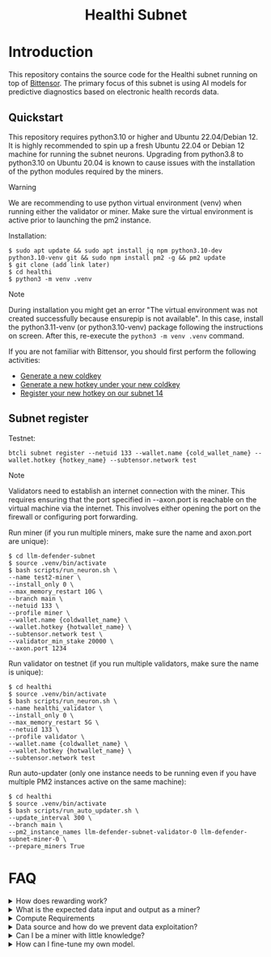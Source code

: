 <h1 align="center">Healthi Subnet</h1>

# Introduction
This repository contains the source code for the Healthi subnet running on top of [Bittensor](https://github.com/opentensor/bittensor). The primary focus of this subnet is using AI models for predictive diagnostics based on electronic health records data.

## Quickstart
This repository requires python3.10 or higher and Ubuntu 22.04/Debian 12. It is highly recommended to spin up a fresh Ubuntu 22.04 or Debian 12 machine for running the subnet neurons. Upgrading from python3.8 to python3.10 on Ubuntu 20.04 is known to cause issues with the installation of the python modules required by the miners.

> [!WARNING]  
> We are recommending to use python virtual environment (venv) when running either the validator or miner. Make sure the virtual environment is active prior to launching the pm2 instance.

Installation:
```
$ sudo apt update && sudo apt install jq npm python3.10-dev python3.10-venv git && sudo npm install pm2 -g && pm2 update
$ git clone (add link later)
$ cd healthi
$ python3 -m venv .venv
```


> [!NOTE]  
> During installation you might get an error "The virtual environment was not created successfully because ensurepip is not available". In this case, install the python3.11-venv (or python3.10-venv) package following the instructions on screen. After this, re-execute the `python3 -m venv .venv` command.

If you are not familiar with Bittensor, you should first perform the following activities:
- [Generate a new coldkey](https://docs.bittensor.com/getting-started/wallets#step-1-generate-a-coldkey)
- [Generate a new hotkey under your new coldkey](https://docs.bittensor.com/getting-started/wallets#step-2-generate-a-hotkey)
- [Register your new hotkey on our subnet 14](https://docs.bittensor.com/subnets/register-and-participate)

## Subnet register

Testnet:
```
btcli subnet register --netuid 133 --wallet.name {cold_wallet_name} --wallet.hotkey {hotkey_name} --subtensor.network test
```
> [!NOTE]  
> Validators need to establish an internet connection with the miner. This requires ensuring that the port specified in --axon.port is reachable on the virtual machine via the internet. This involves either opening the port on the firewall or configuring port forwarding.

Run miner (if you run multiple miners, make sure the name and axon.port are unique):
```
$ cd llm-defender-subnet
$ source .venv/bin/activate
$ bash scripts/run_neuron.sh \
--name test2-miner \
--install_only 0 \
--max_memory_restart 10G \
--branch main \
--netuid 133 \
--profile miner \
--wallet.name {coldwallet_name} \
--wallet.hotkey {hotwallet_name} \
--subtensor.network test \
--validator_min_stake 20000 \
--axon.port 1234 
```

Run validator on testnet (if you run multiple validators, make sure the name is unique):
```
$ cd healthi
$ source .venv/bin/activate
$ bash scripts/run_neuron.sh \
--name healthi_validator \
--install_only 0 \
--max_memory_restart 5G \
--netuid 133 \
--profile validator \
--wallet.name {coldwallet_name} \
--wallet.hotkey {hotwallet_name} \
--subtensor.network test
```

Run auto-updater (only one instance needs to be running even if you have multiple PM2 instances active on the same machine):
```
$ cd healthi
$ source .venv/bin/activate
$ bash scripts/run_auto_updater.sh \
--update_interval 300 \
--branch main \
--pm2_instance_names llm-defender-subnet-validator-0 llm-defender-subnet-miner-0 \
--prepare_miners True
```

# FAQ

<details>
  <summary>How does rewarding work?</summary>
  <br>
  <p>
    Miners are rewarded for accurately predicting future health conditions based on the analysis of electronic health record (EHR) sequences, and the top 20% miner will be rewarded more than others.
  </p>
</details>

<details>
  <summary>What is the expected data input and output as a miner?</summary>
  <br>
  <p>
    As a miner, your input will consist of sequences from Electronic Health Records (EHR) encoded with International Statistical Classification of Diseases and Related Health Problems (ICD-10) codes.
    <br><br>
    <strong>Example Input:</strong>
    <pre>
[['D693', 'I10'], ['Z966', 'I10', 'A047'], ['C259', 'K219', 'M199', 'I489', 'E785']]
    </pre>
    Your task involves predicting the likelihood of the following 14 diseases for each patient within the next year. The output should be an array or list of probabilities, ordered specifically as follows:
    <ol>
      <li>Hypertension</li>
      <li>Diabetes</li>
      <li>Asthma</li>
      <li>Chronic Obstructive Pulmonary Disease</li>
      <li>Atrial Fibrillation</li>
      <li>Coronary Heart Disease</li>
      <li>Stroke</li>
      <li>Anxiety and Depression</li>
      <li>Dementia</li>
      <li>Myocardial Infarction</li>
      <li>Chronic Kidney Disease</li>
      <li>Thyroid Disorder</li>
      <li>Heart Failure</li>
      <li>Cancer</li>
    </ol>
    <strong>Example Output:</strong>
    <pre>
[0.0027342219837009907, 0.012263162061572075, 0.01795087940990925, 0.016055596992373466, 0.010267915204167366, 0.0002267731324536726, 0.02317667566239834, 0.39082783460617065, 0.017462262883782387, 0.033581722527742386, 0.014757075347006321, 0.03425902500748634, 0.015123098157346249, 0.028889883309602737]
    </pre>
    These predictions help to prioritize interventions and manage care effectively by predicting potential health risks.
  </p>
</details>

<details>
  <summary>Compute Requirements</summary>
  <br>
  <p>
  The computational requirements for participating as a miner or validator in our network are minimal. Our system does not require GPU capabilities, and it runs effectively on a virtual private server (VPS) configured with 4 virtual CPUs and 24 GB RAM. While miners are free to utilize GPU resources, the key to achieving higher rewards within our subnet lies in developing superior predictive models rather than relying on computational power.
  </p>
</details>

<details>
  <summary>Data source and how do we prevent data exploitation?</summary>
  <br>
  <p>
Our data is derived from authentic inpatient records, which are anonymized through the application of Generative Adversarial Networks (GANs). This approach preserves the integrity of the original data distributions while ensuring patient confidentiality. To prevent data exploitation and enhance security, our API continuously generates unique, synthetic EHR sequences for validators,  safeguarding against replay attacks.
  </p>
</details>

<details>
  <summary>Can I be a miner with little knowledge?</summary>
  <br>
  <p>
    Predicting on markets is very hard, but we want to help those who want to contribute to the network by providing models that can be used. These models can be used to build upon, or just run yourself to try and compete.

    You can participate by running these pre-built & pre-trained models provided to all miners [here](https://huggingface.co/Taoshi/model_v4).

    These model are already built into the core logic of `neurons/miner.py` for you to run and compete as a miner. All you need to do is run `neurons/miner.py` and specify the model you want to run as an argument through --base_model:
    --base_model model_v4_1

  </p>

</details>

<details>
  <summary>How can I fine-tune my own model.</summary>
  <br>
  <p>
  We provide fine-tuning data , miners are encouraged to use their 
  </p>
</details>

